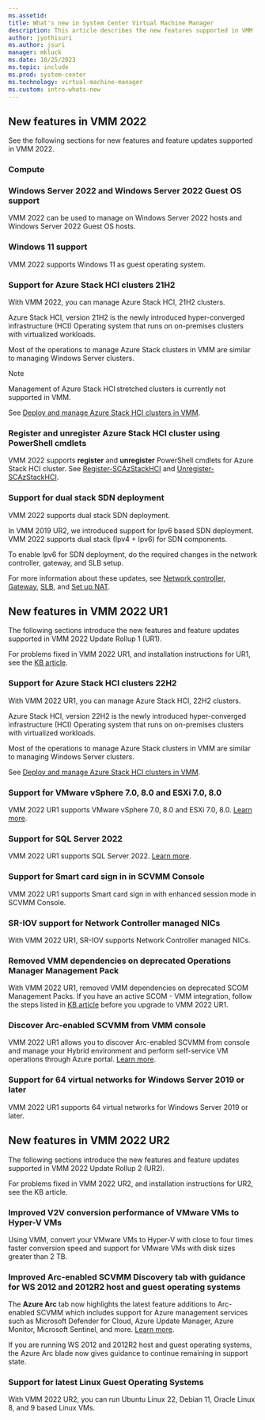 ```yaml
---
ms.assetid:
title: What's new in System Center Virtual Machine Manager
description: This article describes the new features supported in VMM
author: jyothisuri
ms.author: jsuri
manager: mkluck
ms.date: 10/25/2023
ms.topic: include
ms.prod: system-center
ms.technology: virtual-machine-manager
ms.custom: intro-whats-new
---
```


## New features in VMM 2022

See the following sections for new features and feature updates supported in VMM 2022. 

### Compute

### Windows Server 2022 and Windows Server 2022 Guest OS support

VMM 2022 can be used to manage on Windows Server 2022 hosts and Windows Server 2022 Guest OS hosts.

### Windows 11 support

VMM 2022 supports Windows 11 as guest operating system.

### Support for Azure Stack HCI clusters 21H2

With VMM 2022, you can manage Azure Stack HCI, 21H2 clusters.

Azure Stack HCI, version 21H2 is the newly introduced hyper-converged infrastructure (HCI) Operating system that runs on on-premises clusters with virtualized workloads.

Most of the operations to manage Azure Stack clusters in VMM are similar to managing Windows Server clusters. 

>[!NOTE]
> Management of Azure Stack HCI stretched clusters is currently not supported in VMM.

See [Deploy and manage Azure Stack HCI clusters in VMM](/system-center/vmm/deploy-manage-azure-stack-hci).

### Register and unregister Azure Stack HCI cluster using PowerShell cmdlets

VMM 2022 supports **register** and **unregister** PowerShell cmdlets for Azure Stack HCI cluster. See [Register-SCAzStackHCI](/powershell/module/virtualmachinemanager/register-scazstackhci?preserve-view=true&view=systemcenter-ps-2022) and [Unregister-SCAzStackHCI](/powershell/module/virtualmachinemanager/unregister-scazstackhci?preserve-view=true&view=systemcenter-ps-2022).

### Support for dual stack SDN deployment

VMM 2022 supports dual stack SDN deployment.  

In VMM 2019 UR2, we introduced support for Ipv6 based SDN deployment. VMM 2022 supports dual stack (Ipv4 + Ipv6) for SDN components.  

To enable Ipv6 for SDN deployment, do the required changes in the network controller, gateway, and SLB setup.   

For more information about these updates, see [Network controller](/system-center/vmm/sdn-controller), [Gateway](/system-center/vmm/sdn-gateway), [SLB](/system-center/vmm/sdn-slb), and [Set up NAT](/system-center/vmm/sdn-set-up-nat).


## New features in VMM 2022 UR1

The following sections introduce the new features and feature updates supported in VMM 2022 Update Rollup 1 (UR1).

For problems fixed in VMM 2022 UR1, and installation instructions for UR1, see the [KB article](https://support.microsoft.com/topic/update-rollup-1-for-system-center-2022-virtual-machine-manager-90163a7e-1515-4cba-8647-a22c441830b7).

### Support for Azure Stack HCI clusters 22H2

With VMM 2022 UR1, you can manage Azure Stack HCI, 22H2 clusters.

Azure Stack HCI, version 22H2 is the newly introduced hyper-converged infrastructure (HCI) Operating system that runs on on-premises clusters with virtualized workloads.

Most of the operations to manage Azure Stack clusters in VMM are similar to managing Windows Server clusters. 

See [Deploy and manage Azure Stack HCI clusters in VMM](/system-center/vmm/deploy-manage-azure-stack-hci).

### Support for VMware vSphere 7.0, 8.0 and ESXi 7.0, 8.0

VMM 2022 UR1 supports VMware vSphere 7.0, 8.0 and ESXi 7.0, 8.0. [Learn more](/system-center/vmm/system-requirements?view=sc-vmm-2022).

### Support for SQL Server 2022

VMM 2022 UR1 supports SQL Server 2022. [Learn more](/system-center/vmm/system-requirements?view=sc-vmm-2022).

### Support for Smart card sign in in SCVMM Console

VMM 2022 UR1 supports Smart card sign in with enhanced session mode in SCVMM Console. 

### SR-IOV support for Network Controller managed NICs

With VMM 2022 UR1, SR-IOV supports Network Controller managed NICs.

### Removed VMM dependencies on deprecated Operations Manager Management Pack

With VMM 2022 UR1, removed VMM dependencies on deprecated SCOM Management Packs. If you have an active SCOM - VMM integration, follow the steps listed in [KB article](https://support.microsoft.com/topic/update-rollup-1-for-system-center-2022-virtual-machine-manager-90163a7e-1515-4cba-8647-a22c441830b7) before you upgrade to VMM 2022 UR1. 

### Discover Arc-enabled SCVMM from VMM console

VMM 2022 UR1 allows you to discover Arc-enabled SCVMM from console and manage your Hybrid environment and perform self-service VM operations through Azure portal. [Learn more](/system-center/vmm/about-arc-enabled-system-center-virtual-machine-manager?view=sc-vmm-2022).

### Support for 64 virtual networks for Windows Server 2019 or later

VMM 2022 UR1 supports 64 virtual networks for Windows Server 2019 or later.

## New features in VMM 2022 UR2

The following sections introduce the new features and feature updates supported in VMM 2022 Update Rollup 2 (UR2).

For problems fixed in VMM 2022 UR2, and installation instructions for UR2, see the KB article.

### Improved V2V conversion performance of VMware VMs to Hyper-V VMs

Using VMM, convert your VMware VMs to Hyper-V with close to four times faster conversion speed and support for VMware VMs with disk sizes greater than 2 TB.

### Improved Arc-enabled SCVMM Discovery tab with guidance for WS 2012 and 2012R2 host and guest operating systems

The **Azure Arc** tab now highlights the latest feature additions to Arc-enabled SCVMM which includes support for Azure management services such as Microsoft Defender for Cloud, Azure Update Manager, Azure Monitor, Microsoft Sentinel, and more. [Learn more](https://techcommunity.microsoft.com/t5/azure-arc-blog/introducing-azure-management-capabilities-for-azure-arc-enabled/ba-p/3947253).  

If you are running WS 2012 and 2012R2 host and guest operating systems, the Azure Arc blade now gives guidance to continue remaining in support state.  

### Support for latest Linux Guest Operating Systems

With VMM 2022 UR2, you can run Ubuntu Linux 22, Debian 11, Oracle Linux 8, and 9 based Linux VMs.